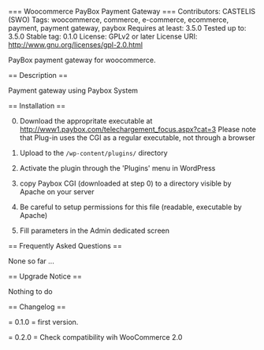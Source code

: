 === Woocommerce PayBox Payment Gateway ===
Contributors: CASTELIS (SWO)
Tags: woocommerce, commerce, e-commerce, ecommerce, payment, payment gateway, paybox
Requires at least: 3.5.0
Tested up to: 3.5.0
Stable tag: 0.1.0
License: GPLv2 or later 
License URI: http://www.gnu.org/licenses/gpl-2.0.html

PayBox payment gateway for woocommerce.

== Description ==

Payment gateway using Paybox System

== Installation ==

0. Download the appropritate executable at http://www1.paybox.com/telechargement_focus.aspx?cat=3
    Please note that Plug-in uses the CGI as a regular executable, not through a browser

1. Upload to the `/wp-content/plugins/` directory
2. Activate the plugin through the 'Plugins' menu in WordPress
3. copy Paybox CGI (downloaded at step 0) to a directory visible by Apache on your server
4. Be careful to setup permissions for this file (readable, executable by Apache)
5. Fill parameters in the Admin dedicated screen

== Frequently Asked Questions ==

None so far ...

== Upgrade Notice ==

Nothing to do

== Changelog ==

= 0.1.0 =
first version.

= 0.2.0 =
Check compatibility wih WooCommerce 2.0